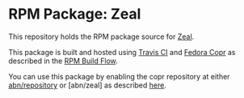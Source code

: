 # RPM Package: Zeal

This repository holds the RPM package source for [Zeal](https://zealdocs.org). 

This package is built and hosted using [Travis CI](https://travis-ci.com) and [Fedora Copr](https://copr.fedorainfracloud.org/) as described in the [RPM Build Flow](https://gist.github.com/abn/daf262e7e454509df1429c87068923d1).

You can use this package by enabling the copr repository at either [abn/repository](https://copr.fedorainfracloud.org/coprs/abn/repository/) or [abn/zeal] as described [here](https://gist.github.com/abn/daf262e7e454509df1429c87068923d1#using-packages-in-copr-repository).
